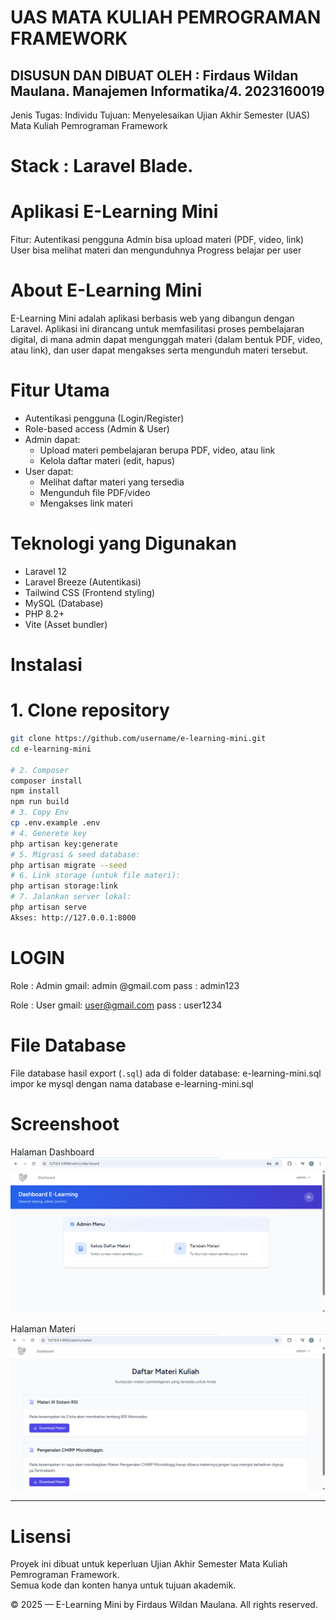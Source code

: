 # UAS MATA KULIAH PEMROGRAMAN FRAMEWORK
DISUSUN DAN DIBUAT OLEH :
Firdaus Wildan Maulana.
Manajemen Informatika/4.
2023160019
----------------------
Jenis Tugas: Individu
Tujuan: Menyelesaikan Ujian Akhir Semester (UAS) Mata Kuliah Pemrograman Framework
# Stack : Laravel Blade.

# Aplikasi E-Learning Mini
Fitur:
Autentikasi pengguna
Admin bisa upload materi (PDF, video, link)
User bisa melihat materi dan mengunduhnya
Progress belajar per user

# About E-Learning Mini

E-Learning Mini adalah aplikasi berbasis web yang dibangun dengan Laravel. Aplikasi ini dirancang untuk memfasilitasi proses pembelajaran digital, di mana admin dapat mengunggah materi (dalam bentuk PDF, video, atau link), dan user dapat mengakses serta mengunduh materi tersebut.

# Fitur Utama

- Autentikasi pengguna (Login/Register)
- Role-based access (Admin & User)
- Admin dapat:
  - Upload materi pembelajaran berupa PDF, video, atau link
  - Kelola daftar materi (edit, hapus)
- User dapat:
  - Melihat daftar materi yang tersedia
  - Mengunduh file PDF/video
  - Mengakses link materi

# Teknologi yang Digunakan

- Laravel 12
- Laravel Breeze (Autentikasi)
- Tailwind CSS (Frontend styling)
- MySQL (Database)
- PHP 8.2+
- Vite (Asset bundler)

# Instalasi

# 1. Clone repository
```bash
git clone https://github.com/username/e-learning-mini.git
cd e-learning-mini

# 2. Composer
composer install
npm install
npm run build
# 3. Copy Env
cp .env.example .env
# 4. Generete key
php artisan key:generate
# 5. Migrasi & seed database:
php artisan migrate --seed
# 6. Link storage (untuk file materi):
php artisan storage:link
# 7. Jalankan server lokal:
php artisan serve
Akses: http://127.0.0.1:8000
```

# LOGIN
Role : Admin
gmail: admin @gmail.com
pass : admin123

Role : User
gmail: user@gmail.com
pass : user1234

# File Database

File database hasil export (`.sql`) ada di folder database:
e-learning-mini.sql
impor ke mysql dengan nama database e-learning-mini.sql


# Screenshoot 
Halaman Dashboard ![Dashboard](screenshots/dashboard.png)

Halaman Materi ![Materi](screenshots/materi.png)






----------------------------

# Lisensi

Proyek ini dibuat untuk keperluan Ujian Akhir Semester Mata Kuliah Pemrograman Framework.  
Semua kode dan konten hanya untuk tujuan akademik.

© 2025 — E-Learning Mini by Firdaus Wildan Maulana. All rights reserved.
